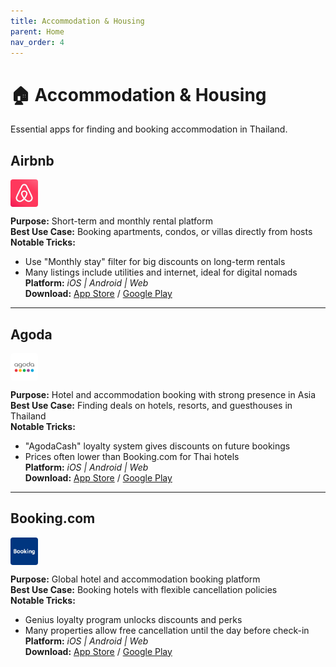 ```yaml
---
title: Accommodation & Housing
parent: Home
nav_order: 4
---
```


# 🏠 Accommodation & Housing

Essential apps for finding and booking accommodation in Thailand.

## Airbnb

<img src="icons/airbnb.jpg" alt="Airbnb icon" width="44" height="44" style="vertical-align:text-bottom;border-radius:4px"/>

**Purpose:** Short-term and monthly rental platform  
**Best Use Case:** Booking apartments, condos, or villas directly from hosts  
**Notable Tricks:**  
- Use "Monthly stay" filter for big discounts on long-term rentals  
- Many listings include utilities and internet, ideal for digital nomads  
**Platform:** *iOS | Android | Web*  
**Download:** [App Store](https://apps.apple.com/app/airbnb/id401626263) / [Google Play](https://play.google.com/store/apps/details?id=com.airbnb.android)

---

## Agoda

<img src="icons/agoda.jpg" alt="Agoda icon" width="44" height="44" style="vertical-align:text-bottom;border-radius:4px"/>

**Purpose:** Hotel and accommodation booking with strong presence in Asia  
**Best Use Case:** Finding deals on hotels, resorts, and guesthouses in Thailand  
**Notable Tricks:**  
- "AgodaCash" loyalty system gives discounts on future bookings  
- Prices often lower than Booking.com for Thai hotels  
**Platform:** *iOS | Android | Web*  
**Download:** [App Store](https://apps.apple.com/app/agoda/id440676901) / [Google Play](https://play.google.com/store/apps/details?id=com.agoda.mobile.consumer)

---

## Booking.com

<img src="icons/booking-com.jpg" alt="Booking.com icon" width="44" height="44" style="vertical-align:text-bottom;border-radius:4px"/>

**Purpose:** Global hotel and accommodation booking platform  
**Best Use Case:** Booking hotels with flexible cancellation policies  
**Notable Tricks:**  
- Genius loyalty program unlocks discounts and perks  
- Many properties allow free cancellation until the day before check-in  
**Platform:** *iOS | Android | Web*  
**Download:** [App Store](https://apps.apple.com/app/booking-com-hotels-travel/id367003839) / [Google Play](https://play.google.com/store/apps/details?id=com.booking)

